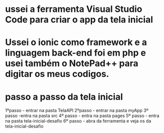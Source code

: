# ussei a ferramenta Visual Studio Code para criar o app da tela inicial 
# Ussei o ionic  como framework e a linguagem back-end foi em php e usei também o NotePad++ para digitar os meus codigos.

# passo a passo da tela inicial
1ºpasso - entrar na pasta TelaAPI
2ºpasso - entrar na pasta myApp
3º passo -entra na pasta src
4º passo - entra na pasta pages
5º passo - entra na pasta tela-inicial-desafio
6º passo - abra da ferramenta e veja os da tela-inicial-desafio


